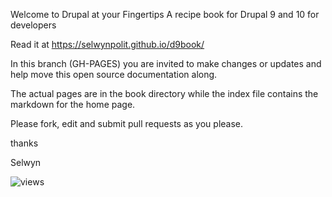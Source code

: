 Welcome to Drupal at your Fingertips
A recipe book for Drupal 9 and 10 for developers

Read it at https://selwynpolit.github.io/d9book/

In this branch (GH-PAGES) you are invited to make changes or updates and help move this open source documentation along.

The actual pages are in the book directory while the index file contains the markdown for the home page.

Please fork, edit and submit pull requests as you please.

thanks

Selwyn

![views](https://api.visitor.plantree.me/visitor-badge/pv?label=views&color=informational&namespace=d9book&key=README.md)
